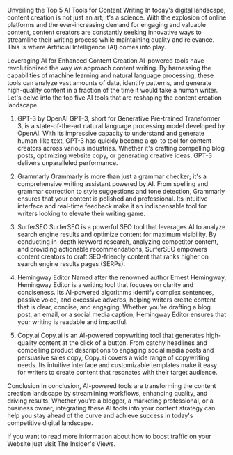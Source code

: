 Unveiling the Top 5 AI Tools for Content Writing
In today's digital landscape, content creation is not just an art; it's a science. With the explosion of online platforms and the ever-increasing demand for engaging and valuable content, content creators are constantly seeking innovative ways to streamline their writing process while maintaining quality and relevance. This is where Artificial Intelligence (AI) comes into play.

Leveraging AI for Enhanced Content Creation
AI-powered tools have revolutionized the way we approach content writing. By harnessing the capabilities of machine learning and natural language processing, these tools can analyze vast amounts of data, identify patterns, and generate high-quality content in a fraction of the time it would take a human writer. Let's delve into the top five AI tools that are reshaping the content creation landscape.

1. GPT-3 by OpenAI
GPT-3, short for Generative Pre-trained Transformer 3, is a state-of-the-art natural language processing model developed by OpenAI. With its impressive capacity to understand and generate human-like text, GPT-3 has quickly become a go-to tool for content creators across various industries. Whether it's crafting compelling blog posts, optimizing website copy, or generating creative ideas, GPT-3 delivers unparalleled performance.

2. Grammarly
Grammarly is more than just a grammar checker; it's a comprehensive writing assistant powered by AI. From spelling and grammar correction to style suggestions and tone detection, Grammarly ensures that your content is polished and professional. Its intuitive interface and real-time feedback make it an indispensable tool for writers looking to elevate their writing game.

3. SurferSEO
SurferSEO is a powerful SEO tool that leverages AI to analyze search engine results and optimize content for maximum visibility. By conducting in-depth keyword research, analyzing competitor content, and providing actionable recommendations, SurferSEO empowers content creators to craft SEO-friendly content that ranks higher on search engine results pages (SERPs).

4. Hemingway Editor
Named after the renowned author Ernest Hemingway, Hemingway Editor is a writing tool that focuses on clarity and conciseness. Its AI-powered algorithms identify complex sentences, passive voice, and excessive adverbs, helping writers create content that is clear, concise, and engaging. Whether you're drafting a blog post, an email, or a social media caption, Hemingway Editor ensures that your writing is readable and impactful.

5. Copy.ai
Copy.ai is an AI-powered copywriting tool that generates high-quality content at the click of a button. From catchy headlines and compelling product descriptions to engaging social media posts and persuasive sales copy, Copy.ai covers a wide range of copywriting needs. Its intuitive interface and customizable templates make it easy for writers to create content that resonates with their target audience.

Conclusion
In conclusion, AI-powered tools are transforming the content creation landscape by streamlining workflows, enhancing quality, and driving results. Whether you're a blogger, a marketing professional, or a business owner, integrating these AI tools into your content strategy can help you stay ahead of the curve and achieve success in today's competitive digital landscape.

If you want to read more information about how to boost traffic on your Website just visit The Insider's Views.







